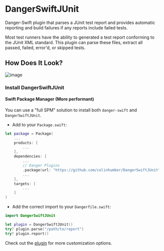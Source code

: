 # DangerSwiftJUnit

Danger-Swift plugin that parses a JUnit test report and provides automatic reporting and build failures if any reports include failed tests.

Most test runners have the ability to generated a test report conforming to the JUnit XML standard. This plugin can parse these files, extract all passed, failed, error'd, or skipped tests.

## How Does It Look?

![image](https://user-images.githubusercontent.com/104855/152434861-afb44e06-6913-4378-9e3b-66b700fd3340.png)

### Install DangerSwiftJUnit
#### Swift Package Manager (More performant)
You can use a "full SPM" solution to install both `danger-swift` and `DangerSwiftJUnit`.

- Add to your `Package.swift`:

```swift
let package = Package(
    ...
    products: [
        ...
    ],
    dependencies: [
        ...
        // Danger Plugins
        .package(url: "https://github.com/colinhumber/DangerSwiftJUnit", from: "1.0.0") // dev
        ...
    ],
    targets: [
        ...
    ]
)
```

- Add the correct import to your `Dangerfile.swift`:
```swift
import DangerSwiftJUnit

let plugin = DangerSwiftJUnit()
try? plugin.parse("/path/to/report")
try? plugin.report()
```

Check out the [plugin](https://github.com/colinhumber/DangerSwiftJUnit/blob/main/Sources/DangerSwiftJUnit/DangerSwiftJUnit.swift) for more customization options.
